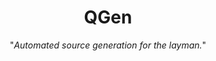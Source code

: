 <div align="center">
  <h1>QGen</h1>
  <p>"<i>Automated source generation for the layman.</i>"</p>
</div>
